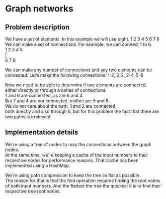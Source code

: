# Graph networks

## Problem description

We have a set of elements. In this example we will use eight.
1 2 3 4 5 6 7 8
We can make a set of connections. For example, we can connect 1 to 6.  
1 2 3 4 5   
|  
6 7 8

We can make any number of connections and any two elements can be connected. 
Let’s make the following connections: 1-2, 6-2, 2-4, 5-8

Now we need to be able to determine if two elements are connected,   
either directly or through a series of connections.   
1 and 6 are connected, as are 6 and 4.   
But 7 and 4 are not connected, neither are 5 and 6.   
We do not care about the path, 1 and 2 are connected   
both directly and also through 6, but for this problem the fact that there are two paths is irrelevant.


## Implementation details
We're using a tree of nodes to map the connections between the graph nodes.  
At the same time, we're keeping a cache of the input numbers to their respective nodes for performance reasons. That cache has been implemented using a HashMap.  

We're using path compression to keep the tree as flat as possible.  
The reason for that is that the find operation requires finding the root nodes of both input numbers. And the flattest the tree the quickest it is to find their respective tree root nodes.